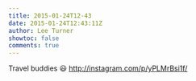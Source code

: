 ```yaml
---
title: 2015-01-24T12-43
date: 2015-01-24T12:43:11Z
author: Lee Turner
showtoc: false
comments: true
---
```


Travel buddies 😃 http://instagram.com/p/yPLMrBsi1f/

